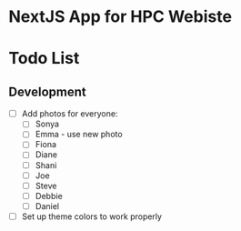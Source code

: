 # NextJS App for HPC Webiste

# Todo List

## Development
- [ ] Add photos for everyone:
  - [ ] Sonya
  - [ ] Emma - use new photo
  - [ ] Fiona
  - [ ] Diane
  - [ ] Shani
  - [ ] Joe
  - [ ] Steve
  - [ ] Debbie
  - [ ] Daniel
- [ ] Set up theme colors to work properly
